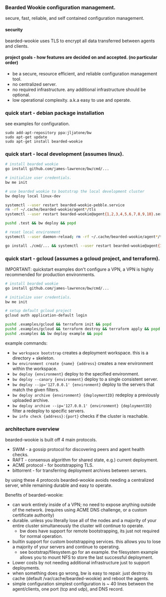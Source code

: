 ### Bearded Wookie configuration management.
secure, fast, reliable, and self contained configuration management.

#### security
bearded-wookie uses TLS to encrypt all data transferred between agents and clients.

#### project goals - how features are decided on and accepted. (no particular order)
- be a secure, resource efficient, and reliable configuration management tool.
- no centralized server.
- no required infrastructure. any additional infrastructure should be optional.
- low operational complexity. a.k.a easy to use and operate.

### quick start - debian package installation

see examples for configuration.

```
sudo add-apt-repository ppa:jljatone/bw
sudo apt-get update
sudo apt-get install bearded-wookie
```

### quick start - local development (assumes linux).
```bash
# install bearded wookie
go install github.com/james-lawrence/bw/cmd/...

# initialize user credentials.
bw me init

# use bearded wookie to bootstrap the local development cluster
bw deploy local linux-dev

systemctl --user restart bearded-wookie-pebble.service
rm -rf ~/.cache/bearded-wookie/agent*/tls
systemctl --user restart bearded-wookie@agent{1,2,3,4,5,6,7,8,9,10}.service

pushd .test && bw deploy && popd

# reset local environment
systemctl --user daemon-reload; rm -rf ~/.cache/bearded-wookie/agent*/tls && systemctl --user restart bearded-wookie@agent{1,2,3,4,5,6,7,8,9,10}.service && systemctl --user restart bearded-wookie-deploy-notifications@agent1.service && journalctl -f --user-unit bearded-wookie@agent4.service

go install ./cmd/... && systemctl --user restart bearded-wookie@agent{1,2,3,4}.service && journalctl -f --since -1h --user-unit bearded-wookie@agent1 --user-unit bearded-wookie@agent2.service --user-unit bearded-wookie@agent3.service --user-unit bearded-wookie@agent4.service
```

### quick start - gcloud (assumes a gcloud project, and terraform).
IMPORTANT: quickstart examples don't configure a VPN, a VPN is highly recommended for production environments.

```bash
# install bearded wookie
go install github.com/james-lawrence/bw/cmd/...

# initialize user credentials.
bw me init

# setup default gcloud project
gcloud auth application-default login

pushd .examples/gcloud && terraform init && popd
pushd .examples/gcloud && terraform destroy && terraform apply && popd
pushd .examples && bw deploy example && popd
```

example commands:  
 - `bw workspace bootstrap` creates a deployment workspace. this is a directory + skeleton.
 - `bw environment create {name} {address}` creates a new environment within the workspace.
 - `bw deploy {environment}` deploy to the specified environment.
 - `bw deploy --canary {environment}` deploy to a single consistent server.
 - `bw deploy --ip='127.0.0.1' {environment}` deploy to the servers that match the given filters.
 - `bw deploy archive {environment} {deploymentID}` redeploy a previously uploaded archive.
 - `bw deploy archive --ip='127.0.0.1' {environment} {deploymentID}` filter a redeploy to specific servers.
 - `bw info check {address}:{port}` checks if the cluster is reachable.

### architecture overview
bearded-wookie is built off 4 main protocols.
- SWIM - a gossip protocol for discovering peers and agent health checks.
- RAFT - consensus algorithm for shared state, e.g.) current deployment.
- ACME protocol - for bootstrapping TLS.
- bittorrent - for transferring deployment archives between servers.

by using these 4 protocols bearded-wookie avoids needing a centralized server, while remaining durable and easy to operate.

Benefits of bearded-wookie:
- can work entirely inside of a VPN; no need to expose anything outside of the network. (requires using ACME DNS challenge, or a custom certificate authority)
- durable. unless you literally lose all of the nodes and a majority of your entire cluster simultaneously the cluster will continue to operate.
  - bw does have support for remote bootstrapping, its just not required for normal operation.
- builtin support for custom bootstrapping services. this allows you to lose a majority of your servers and continue to operating.
  - see bootstrap/filesystem.go for an example. the filesystem example allows you to mount NFS to store the last successful deployment.
- Lower costs by not needing additional infrastructure just to support deployments.
- when something does go wrong, bw is easy to repair. just destroy its cache (default /var/cache/bearded-wookie) and reboot the agents.
- simple configuration simplest configuration is ~ 40 lines between the agent/clients, one port (tcp and udp), and DNS record.

